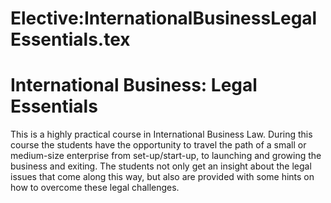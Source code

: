 






Elective:InternationalBusinessLegalEssentials.tex
=================================================






International Business: Legal Essentials
========================================


This is a highly practical course in International Business Law. During this course the students have the opportunity to travel the path of a small or medium-size enterprise from set-up/start-up, to launching and growing the business and exiting. The students not only get an insight about the legal issues that come along this way, but also are provided with some hints on how to overcome these legal challenges.











